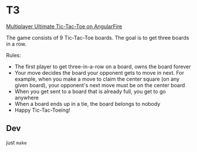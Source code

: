 T3
============

[Multiplayer Ultimate Tic-Tac-Toe on AngularFire](http://mck-.github.io/T3)

The game consists of 9 Tic-Tac-Toe boards. The goal is to get three boards in a row.

Rules:

- The first player to get three-in-a-row on a board, owns the board forever
- Your move decides the board your opponent gets to move in next. For example, when you make a move to claim the center square (on any given board), your opponent's next move must be on the center board
- When you get sent to a board that is already full, you get to go anywhere
- When a board ends up in a tie, the board belongs to nobody
- Happy Tic-Tac-Toeing!

Dev
------------
just `make`